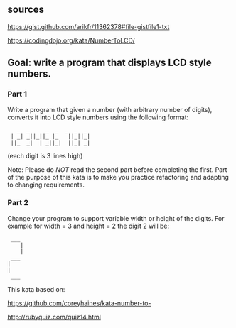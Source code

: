 ## sources
https://gist.github.com/arikfr/11362378#file-gistfile1-txt

https://codingdojo.org/kata/NumberToLCD/

## Goal: write a program that displays LCD style numbers.

### Part 1

Write a program that given a number (with arbitrary number of digits), converts it into LCD style numbers using the following format:
```
   _  _     _  _  _  _  _  
 | _| _||_||_ |_   ||_||_|  
 ||_  _|  | _||_|  ||_| _|  
````
(each digit is 3 lines high)

Note: Please do *NOT* read the second part before completing the first. Part of the purpose of this kata is to make you  practice refactoring and adapting to changing requirements.

### Part 2

Change your program to support variable width or height of the digits.
For example for width = 3 and height = 2 the digit 2 will be:
```
 ___
    |
    |
 ___
|
|
 ___
```
This kata based on:

https://github.com/coreyhaines/kata-number-to-

http://rubyquiz.com/quiz14.html

